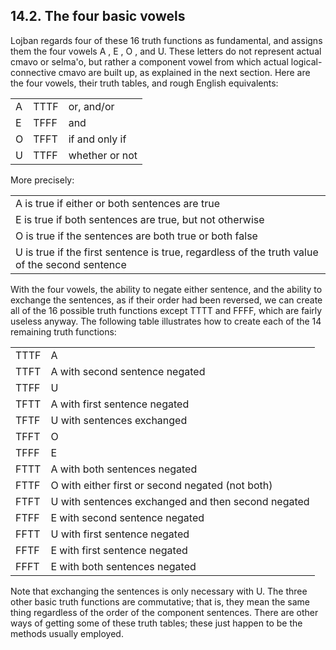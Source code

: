 <a id="section-four-basics"></a>14.2. <a id="c14s2"></a>The four basic vowels
-----------------------------------------------------------------------------

<a id="id-1.15.4.2.1" class="indexterm"></a><a id="id-1.15.4.2.2" class="indexterm"></a><a id="id-1.15.4.2.3" class="indexterm"></a>Lojban regards four of these 16 truth functions as fundamental, and assigns them the four vowels A , E , O , and U. These letters do not represent actual cmavo or selma'o, but rather a component vowel from which actual logical-connective cmavo are built up, as explained in the next section. Here are the four vowels, their truth tables, and rough English equivalents:<a id="id-1.15.4.2.8" class="indexterm"></a><a id="id-1.15.4.2.9" class="indexterm"></a><a id="id-1.15.4.2.10" class="indexterm"></a><a id="id-1.15.4.2.11" class="indexterm"></a><a id="id-1.15.4.2.12" class="indexterm"></a>

<table><tbody><tr><td><span class="logical-vowel">A</span></td><td>TTTF</td><td>or, and/or</td></tr><tr><td><span class="logical-vowel">E</span></td><td>TFFF</td><td>and</td></tr><tr><td><span class="logical-vowel">O</span></td><td>TFFT</td><td>if and only if</td></tr><tr><td><span class="logical-vowel">U</span></td><td>TTFF</td><td>whether or not</td></tr></tbody></table>

More precisely:

<table border="0" summary="Simple list" class="simplelist"><tbody><tr><td><span class="logical-vowel">A</span> is true if either or both sentences are true</td></tr><tr><td><span class="logical-vowel">E</span> is true if both sentences are true, but not otherwise</td></tr><tr><td><span class="logical-vowel">O</span> is true if the sentences are both true or both false</td></tr><tr><td><span class="logical-vowel">U</span> is true if the first sentence is true, regardless of the truth value of the second sentence</td></tr></tbody></table>

<a id="id-1.15.4.6.1" class="indexterm"></a>With the four vowels, the ability to negate either sentence, and the ability to exchange the sentences, as if their order had been reversed, we can create all of the 16 possible truth functions except TTTT and FFFF, which are fairly useless anyway. The following table illustrates how to create each of the 14 remaining truth functions:

<table><tbody><tr><td>TTTF</td><td><span class="logical-vowel">A</span></td></tr><tr><td>TTFT</td><td><span class="logical-vowel">A</span> with second sentence negated</td></tr><tr><td>TTFF</td><td><span class="logical-vowel">U</span></td></tr><tr><td>TFTT</td><td><span class="logical-vowel">A</span> with first sentence negated</td></tr><tr><td>TFTF</td><td><span class="logical-vowel">U</span> with sentences exchanged</td></tr><tr><td>TFFT</td><td><span class="logical-vowel">O</span></td></tr><tr><td>TFFF</td><td><span class="logical-vowel">E</span></td></tr><tr><td>FTTT</td><td><span class="logical-vowel">A</span> with both sentences negated</td></tr><tr><td>FTTF</td><td><span class="logical-vowel">O</span> with either first or second negated (not both)</td></tr><tr><td>FTFT</td><td><span class="logical-vowel">U</span> with sentences exchanged and then second negated</td></tr><tr><td>FTFF</td><td><span class="logical-vowel">E</span> with second sentence negated</td></tr><tr><td>FFTT</td><td><span class="logical-vowel">U</span> with first sentence negated</td></tr><tr><td>FFTF</td><td><span class="logical-vowel">E</span> with first sentence negated</td></tr><tr><td>FFFT</td><td><span class="logical-vowel">E</span> with both sentences negated</td></tr></tbody></table>

<a id="id-1.15.4.8.1" class="indexterm"></a><a id="id-1.15.4.8.2" class="indexterm"></a>Note that exchanging the sentences is only necessary with U. The three other basic truth functions are commutative; that is, they mean the same thing regardless of the order of the component sentences. There are other ways of getting some of these truth tables; these just happen to be the methods usually employed.